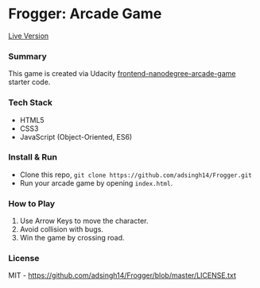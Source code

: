 Frogger: Arcade Game
==============================

[Live Version](https://adsingh14.github.io/Frogger/)


### Summary

This game is created via Udacity [frontend-nanodegree-arcade-game](https://github.com/udacity/frontend-nanodegree-arcade-game) starter code.


### Tech Stack

- HTML5
- CSS3
- JavaScript (Object-Oriented, ES6)


### Install & Run

- Clone this repo, `git clone https://github.com/adsingh14/Frogger.git`
- Run your arcade game by opening `index.html`.


### How to Play

1. Use Arrow Keys to move the character.
2. Avoid collision with bugs.
3. Win the game by crossing road.

### License

MIT - https://github.com/adsingh14/Frogger/blob/master/LICENSE.txt
